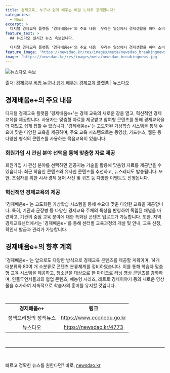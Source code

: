 ```yaml
---
title: 경제교육, 누구나 쉽게 배우는 비밀 노하우 공개합니다!
categories:
  - News
excerpt: >
  디지털 경제교육 플랫폼 '경제배움e+'의 주요 내용  우리는 일상에서 경제생활을 하며 소비자와 생산자의 위치…
feature_text: >
  ## 뉴스다오 실시간 뉴스 속보입니다.

  디지털 경제교육 플랫폼 '경제배움e+'의 주요 내용  우리는 일상에서 경제생활을 하며 소비자와 생산자의 위치…
feature_image: 'https://newsdao.kr/res/images/meta/newsdao_breakingnews.jpg'
image: 'https://newsdao.kr/res/images/meta/newsdao_breakingnews.jpg'
---
```


![뉴스다오 속보](https://newsdao.kr/res/images/meta/newsdao_breakingnews.jpg)

<p>출처: <a href="https://newsdao.kr/4773" rel="dofollow">경제공부 비법 누구나 쉽게 배우는 경제교육 플랫폼</a> | 뉴스다오</p>

<h2 data-ke-size="size26">경제배움e+의 주요 내용</h2>
<p data-ke-size="size16">디지털 경제교육 플랫폼 '경제배움e+'는 경제 교육의 새로운 장을 열고, 혁신적인 경제교육을 제공합니다. 사용자는 맞춤형 자료를 제공받고 참여형 콘텐츠를 통해 경제교육을 더 재밌고 쉽게 접할 수 있습니다. '경제배움e+'는 고도화된 가상학습 시스템을 통해 수요에 맞춘 다양한 교육을 제공하며, 주요 교육 시스템으로는 동영상, 카드뉴스, 웹툰 등 다양한 형식의 콘텐츠를 사용하는 묶음교육이 있습니다.</p>

<h3>회원가입 시 관심 분야 선택을 통해 맞춤형 자료 제공</h3>
<p data-ke-size="size16">회원가입 시 관심 분야를 선택하면 인공지능 기술을 활용해 맞춤형 자료를 제공받을 수 있습니다. 최근 학습한 콘텐츠와 유사한 콘텐츠를 추천하고, 뉴스레터도 발송됩니다. 또한, 초심자를 위한 시사·경제 용어 사전 및 퀴즈 등 다양한 이벤트도 진행됩니다.</p>

<h3>혁신적인 경제교육의 제공</h3>
<p data-ke-size="size16">'경제배움e+'는 고도화된 가상학습 시스템을 통해 수요에 맞춘 다양한 교육을 제공합니다. 특히, 기관과 군장병 등 다양한 경제교육 주체의 특성을 반영하여 독립된 채널을 마련하고, 기관의 중점 교육 분야에 대한 특화된 콘텐츠 업로드가 가능합니다. 또한, 지역경제교육센터에서는 '경제배움e+'를 통해 센터별 교육과정의 개설 및 안내, 교육 신청, 확인서 발급과 관리가 가능합니다.</p>

<h2 data-ke-size="size26">경제배움e+의 향후 계획</h2>
<p data-ke-size="size16">'경제배움e+'는 앞으로도 다양한 방식으로 경제교육 콘텐츠를 제공할 계획이며, 14개 대분류와 80여 개 소분류로 콘텐츠 분류체계를 정비하였습니다. 이를 통해 학습자 맞춤형 교육 시스템을 제공하고, 청소년을 대상으로 한 마이크로 러닝 영상 콘텐츠를 강화하며, 인플루언서들과의 협업 콘텐츠, 예능형 시리즈, 레트로 경제이야기 등의 새로운 영상물을 추가하여 지속적으로 학습자의 흥미를 유지할 것입니다.</p>
<p data-ke-size="size16">&nbsp;</p>

<table>
<tbody>
<tr>
<td style="text-align: center; height: 17px;"><b>경제배움e+</b></td>
<td style="text-align: center; height: 17px;"><b>링크</b></td>
</tr>
<tr>
<td style="text-align: center; height: 17px;">정책브리핑의 정책뉴스</td>
<td style="text-align: center; height: 17px;"><a href="https://www.econedu.go.kr">https://www.econedu.go.kr</a></td>
</tr>
<tr>
<td style="text-align: center; height: 17px;">뉴스다오</td>
<td style="text-align: center; height: 17px;"><a href="https://newsdao.kr/4773">https://newsdao.kr/4773</a></td>
</tr>
</tbody>
</table>
<p data-ke-size="size16">&nbsp;</p>
<hr>
<p data-ke-size="size16">&nbsp;</p> 

빠르고 정확한 뉴스를 원한다면? 바로, <a href="https://newsdao.kr" rel="dofollow">newsdao.kr</a>


